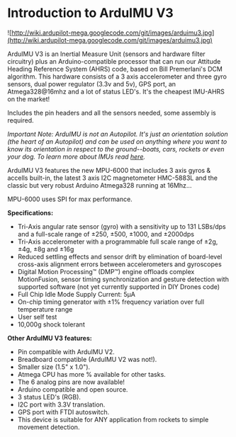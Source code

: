 # Introduction to ArduIMU V3 #

![http://wiki.ardupilot-mega.googlecode.com/git/images/arduimu3.jpg](http://wiki.ardupilot-mega.googlecode.com/git/images/arduimu3.jpg)

ArduIMU V3 is an Inertial Measure Unit (sensors and hardware filter circuitry) plus an Arduino-compatible processor that can run our Attitude Heading Reference System (AHRS) code, based on Bill Premerlani's DCM algorithm. This hardware consists of a 3 axis accelerometer and three gyro sensors, dual power regulator (3.3v and 5v), GPS port, an Atmega328@16mhz and a lot of status LED's. It's the cheapest IMU-AHRS on the market!

Includes the pin headers and all the sensors needed, some assembly is required.

_Important Note: ArduIMU is not an Autopilot. It's just an orientation solution (the heart of an Autopilot) and can be used on anything where you want to know its orientation in respect to the ground--boats, cars, rockets or even your dog. To learn more about IMUs read [here](http://en.wikipedia.org/wiki/Inertial_measurement_unit)._

ArduIMU V3 features the new MPU-6000 that includes 3 axis gyros & accells built-in, the latest 3 axis I2C magnetometer HMC-5883L and the classic but very robust Arduino Atmega328 running at 16Mhz...

MPU-6000 uses SPI for max performance.

**Specifications:**
  * Tri-Axis angular rate sensor (gyro) with a sensitivity up to 131 LSBs/dps and a full-scale range of ±250, ±500, ±1000, and ±2000dps
  * Tri-Axis accelerometer with a programmable full scale range of ±2g, ±4g, ±8g and ±16g
  * Reduced settling effects and sensor drift by elimination of board-level cross-axis alignment errors between accelerometers and gyroscopes
  * Digital Motion Processing™ (DMP™) engine offloads complex MotionFusion, sensor timing synchronization and gesture detection with supported software (not yet currently supported in DIY Drones code)
  * Full Chip Idle Mode Supply Current: 5µA
  * On-chip timing generator with ±1% frequency variation over full temperature range
  * User self test
  * 10,000g shock tolerant

**Other ArduIMU V3 features:**

  * Pin compatible with ArduIMU V2.
  * Breadboard compatible (ArduIMU V2 was not!).
  * Smaller size (1.5" x 1.0").
  * Atmega CPU has more % available for other tasks.
  * The 6 analog pins are now available!
  * Arduino compatible and open source.
  * 3 status LED's (RGB).
  * I2C port with 3.3V translation.
  * GPS port with FTDI autoswitch.
  * This device is suitable for ANY application from rockets to simple movement detection.